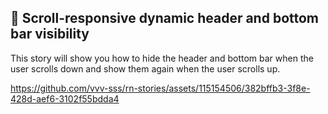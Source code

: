 ## 🚀 Scroll-responsive dynamic header and bottom bar visibility

This story will show you how to hide the header and bottom bar when the user scrolls down and show them again when the user scrolls up.

https://github.com/vvv-sss/rn-stories/assets/115154506/382bffb3-3f8e-428d-aef6-3102f55bdda4